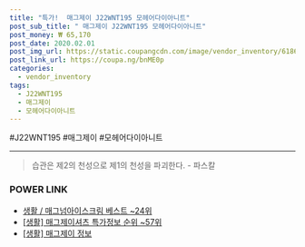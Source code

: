 ```yaml
--- 
title: "특가!  매그제이 J22WNT195 모헤어다이아니트" 
post_sub_title: " 매그제이 J22WNT195 모헤어다이아니트" 
post_money: ₩ 65,170 
post_date: 2020.02.01 
post_img_url: https://static.coupangcdn.com/image/vendor_inventory/6186/98105c218f7c3f0036965b5da085aadfdedab9b7d2079de682202ddec523.jpg 
post_link_url: https://coupa.ng/bnME0p 
categories: 
  - vendor_inventory 
tags: 
  - J22WNT195 
  - 매그제이 
  - 모헤어다이아니트 
--- 
```

  #J22WNT195 #매그제이 #모헤어다이아니트 
<hr> 

> 습관은 제2의 천성으로 제1의 천성을 파괴한다. - 파스칼 


### POWER LINK

* <a href="https://blog.naver.com/santokki14/221784050878" target="_blank">생활 / 매그넘아이스크림 베스트 ~24위</a>
* <a href="https://blog.naver.com/sakai111/221782489710" target="_blank"> [생활] 매그제이셔츠 특가정보 순위 ~57위</a>
* <a href="https://blog.naver.com/sakai111/221761088913" target="_blank"> [생활] 매그제이 정보 </a>
